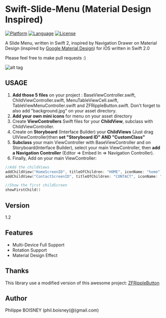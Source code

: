 # Swift-Slide-Menu (Material Design Inspired)
[![Platform](http://img.shields.io/badge/platform-ios-blue.svg?style=flat
)](https://developer.apple.com/iphone/index.action)
[![Language](http://img.shields.io/badge/language-swift-brightgreen.svg?style=flat
)](https://developer.apple.com/swift)
[![License](http://img.shields.io/badge/license-MIT-lightgrey.svg?style=flat
)](http://mit-license.org)

A Slide Menu, written in Swift 2, inspired by Navigation Drawer on Material Design (inspired by [Google Material Design](https://www.google.com/design/spec/patterns/navigation-drawer.html)) for iOS written in Swift 2.0

Please feel free to make pull requests :)

![alt tag](https://github.com/PhilippeBoisney/Swift-Slide-Menu/raw/master/SlideMenu.gif)

## USAGE
1. **Add those 5 files** on your project : BaseViewController.swift, ChildViewController.swift, MenuTableViewCell.swift, TableViewMenuController.swift and ZFRippleButton.swift. Don't forget to also add "background.jpg" on your asset directory.
2. **Add your own mini icons** for menu on your asset directory
3. Create **ViewControllers** Swift files for your **ChildView**, subclass with ChildViewController.
4. Create on **Storyboard** (Interface Builder) your **ChildViews** (Just drag UIViewController)then **set "Storyboard ID" AND "CustomClass"**
5. **Subclass** your main ViewController with BaseViewController and on Storyboard(Interface Builder), select your main ViewController, then **add a Navigation Controller** (Editor => Embed In => Navigation Controller).
6. Finally, Add on your main ViewController:
```swift
//Add the childViews
addChildView("HomeScreenID", titleOfChildren: "HOME", iconName: "home")
addChildView("ContactScreenID", titleOfChildren: "CONTACT", iconName: "contact")

//Show the first childScreen
showFirstChild()
```


## Version
1.2

## Features

- Multi-Device Full Support
- Rotation Support
- Material Design Effect

## Thanks
This library use a modified version of this awesome project: [ZFRippleButton](https://github.com/zoonooz/ZFRippleButton)

## Author

Philippe BOISNEY (phil.boisney(@)gmail.com)
